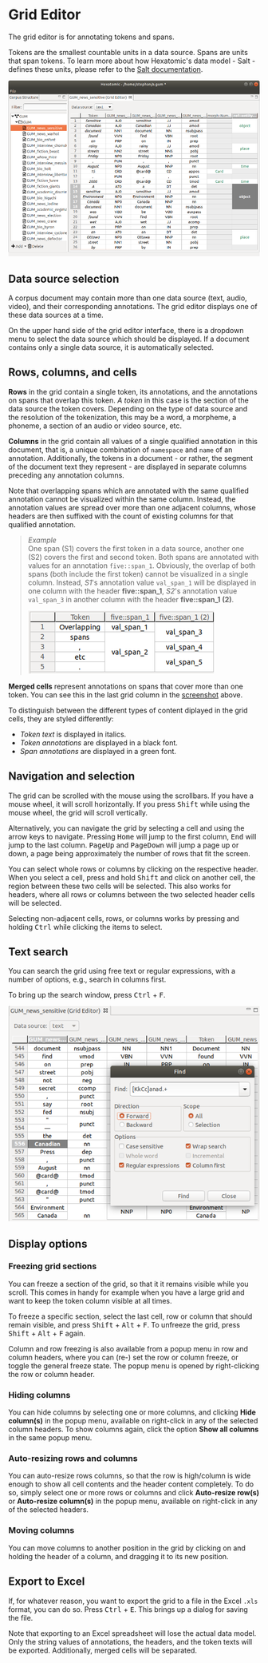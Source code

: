 # Grid Editor

The grid editor is for annotating tokens and spans.

Tokens are the smallest countable units in a data source.
Spans are units that span tokens.
To learn more about how Hexatomic's data model - Salt - defines these units, please refer to the [Salt documentation](https://corpus-tools.org/salt/#documentation).

![Screenshot of the grid editor](grid-editor.png)<a name="screenshot"/>

## Data source selection

A corpus document may contain more than one data source (text, audio, video), and their corresponding annotations.
The grid editor displays one of these data sources at a time.

On the upper hand side of the grid editor interface, there is a dropdown menu to select the data source which should be displayed.
If a document contains only a single data source, it is automatically selected.

## Rows, columns, and cells

**Rows** in the grid contain a single token, its annotations, and the annotations on spans that overlap this token. *A token* in this case is the section of the data source the token covers. Depending on the type of data source and the resolution of the tokenization, this may be a word, a morpheme, a phoneme, a section of an audio or video source, etc.

**Columns** in the grid contain all values of a single qualified annotation in this document, that is, a unique combination of `namespace` and `name` of an annotation. 
Additionally, the tokens in a document - or rather, the segment of the document text they represent - are displayed in separate columns preceding any annotation columns.

Note that overlapping spans which are annotated with the same qualified annotation cannot be visualized within the same column.
Instead, the annotation values are spread over more than one adjacent columns, whose headers are then suffixed with the count of existing columns for that qualified annotation.

> *Example*  
> One span (S1) covers the first token in a data source, another one (S2) covers the first and second token.
> Both spans are annotated with values for an annotation `five::span_1`.
> Obviously, the overlap of both spans (both include the first token) cannot be visualized in a single column.
> Instead, *S1*'s annotation value `val_span_1` will be displayed in one column with the header **five::span_1**, *S2*'s annotation value `val_span_3` in another column with the header **five::span_1 (2)**.  
>
> ![Screenshot of an annotation grid showing overlapping spans](overlap.png)

**Merged cells** represent annotations on spans that cover more than one token.
You can see this in the last grid column in the [screenshot](#screenshot) above.

To distinguish between the different types of content diplayed in the grid cells, they are styled differently:

- *Token text* is displayed in italics.
- *Token annotations* are displayed in a black font.
- *Span annotations* are displayed in a green font.

## Navigation and selection

The grid can be scrolled with the mouse using the scrollbars.
If you have a mouse wheel, it will scroll horizontally.
If you press <kbd>Shift</kbd> while using the mouse wheel, the grid will scroll vertically.

Alternatively, you can navigate the grid by selecting a cell and using the arrow keys to navigate.
Pressing <kbd>Home</kbd> will jump to the first column, <kbd>End</kbd> will jump to the last column.
<kbd>PageUp</kbd> and <kbd>PageDown</kbd> will jump a page up or down, a page being approximately the number of rows that fit the screen.

You can select whole rows or columns by clicking on the respective header.
When you select a cell, press and hold <kbd>Shift</kbd> and click on another cell, the region between these two cells will be selected.
This also works for headers, where all rows or columns between the two selected header cells will be selected.

Selecting non-adjacent cells, rows, or columns works by pressing and holding <kbd>Ctrl</kbd> while clicking the items to select.

## Text search

You can search the grid using free text or regular expressions, with a number of options, e.g., search in columns first.

To bring up the search window, press <kbd>Ctrl</kbd> + <kbd>F</kbd>.

![Screenshot of the search window showing examples](search.png)

## Display options

### Freezing grid sections

You can freeze a section of the grid, so that it it remains visible while you scroll.
This comes in handy for example when you have a large grid and want to keep the token column visible at all times.

To freeze a specific section, select the last cell, row or column that should remain visible, and press <kbd>Shift</kbd> + <kbd>Alt</kbd> + <kbd>F</kbd>.
To unfreeze the grid, press <kbd>Shift</kbd> + <kbd>Alt</kbd> + <kbd>F</kbd> again.

Column and row freezing is also available from a popup menu in row and column headers, where you can (re-) set the row or column freeze, or toggle the general freeze state.
The popup menu is opened by right-clicking the row or column header.

### Hiding columns

You can hide columns by selecting one or more columns, and clicking **Hide column(s)** in the popup menu, available on right-click in any of the selected column headers.
To show columns again, click the option **Show all columns** in the same popup menu.

### Auto-resizing rows and columns

You can auto-resize rows columns, so that the row is high/column is wide enough to show all cell contents and the header content completely.
To do so, simply select one or more rows or columns and click **Auto-resize row(s)** or **Auto-resize column(s)** in the popup menu, available on right-click in any of the selected headers.

### Moving columns

You can move columns to another position in the grid by clicking on and holding the header of a column, and dragging it to its new position.

## Export to Excel

If, for whatever reason, you want to export the grid to a file in the Excel `.xls` format, you can do so.
Press <kbd>Ctrl</kbd> + <kbd>E</kbd>. This brings up a dialog for saving the file.

Note that exporting to an Excel spreadsheet will lose the actual data model.
Only the string values of annotations, the headers, and the token texts will be exported.
Additionally, merged cells will be separated.